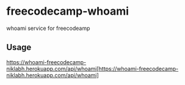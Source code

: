 # freecodecamp-whoami
whoami service for freecodeamp

## Usage

https://whoami-freecodecamp-niklabh.herokuapp.com/api/whoami[https://whoami-freecodecamp-niklabh.herokuapp.com/api/whoami]

